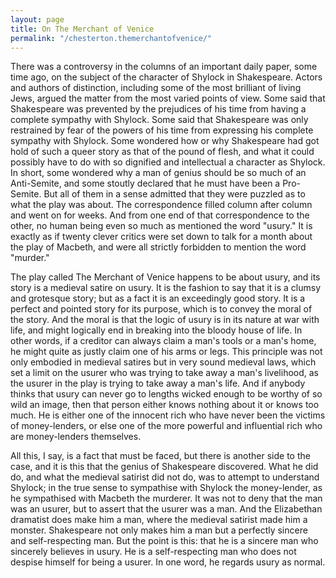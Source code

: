```yaml
---
layout: page
title: On The Merchant of Venice 
permalink: "/chesterton.themerchantofvenice/"
---
```


There was a controversy in the columns of an important daily paper, some time ago, on the subject of the character of Shylock in Shakespeare. Actors and authors of distinction, including some of the most brilliant of living Jews, argued the matter from the most varied points of view. Some said that Shakespeare was prevented by the prejudices of his time from having a complete sympathy with Shylock. Some said that Shakespeare was only restrained by fear of the powers of his time from expressing his complete sympathy with Shylock. Some wondered how or why Shakespeare had got hold of such a queer story as that of the pound of flesh, and what it could possibly have to do with so dignified and intellectual a character as Shylock. In short, some wondered why a man of genius should be so much of an Anti-Semite, and some stoutly declared that he must have been a Pro-Semite. But all of them in a sense admitted that they were puzzled as to what the play was about. The correspondence filled column after column and went on for weeks. And from one end of that correspondence to the other, no human being even so much as mentioned the word "usury." It is exactly as if twenty clever critics were set down to talk for a month about the play of Macbeth, and were all strictly forbidden to mention the word "murder."

The play called The Merchant of Venice happens to be about usury, and its story is a medieval satire on usury. It is the fashion to say that it is a clumsy and grotesque story; but as a fact it is an exceedingly good story. It is a perfect and pointed story for its purpose, which is to convey the moral of the story. And the moral is that the logic of usury is in its nature at war with life, and might logically end in breaking into the bloody house of life. In other words, if a creditor can always claim a man's tools or a man's home, he might quite as justly claim one of his arms or legs. This principle was not only embodied in medieval satires but in very sound medieval laws, which set a limit on the usurer who was trying to take away a man's livelihood, as the usurer in the play is trying to take away a man's life. And if anybody thinks that usury can never go to lengths wicked enough to be worthy of so wild an image, then that person either knows nothing about it or knows too much. He is either one of the innocent rich who have never been the victims of money-lenders, or else one of the more powerful and influential rich who are money-lenders themselves.

All this, I say, is a fact that must be faced, but there is another side to the case, and it is this that the genius of Shakespeare discovered. What he did do, and what the medieval satirist did not do, was to attempt to understand Shylock; in the true sense to sympathise with Shylock the money-lender, as he sympathised with Macbeth the murderer. It was not to deny that the man was an usurer, but to assert that the usurer was a man. And the Elizabethan dramatist does make him a man, where the medieval satirist made him a monster. Shakespeare not only makes him a man but a perfectly sincere and self-respecting man. But the point is this: that he is a sincere man who sincerely believes in usury. He is a self-respecting man who does not despise himself for being a usurer. In one word, he regards usury as normal. 
